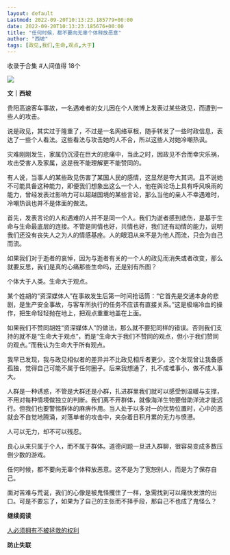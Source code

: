 ```yaml
---
layout: default
Lastmod: 2022-09-20T10:13:23.185779+00:00
date: 2022-09-20T10:13:23.185676+00:00
title: "任何时候，都不要向无辜个体释放恶意"
author: "西坡"
tags: [政见,我们,生命,观点,大于]
---
```


收录于合集 #人间值得 18个

![](https://images.weserv.nl/?url=https%3A//mmbiz.qpic.cn/mmbiz_jpg/ewQwxBMndgzzhvSs9XjXoHR0atQvTpVKhk33CjM3qbUysEicRibAJApkCuB2Yh7aQMewMdZpyZATyJDeEV23sS8w/640%3Fwx_fmt%3Djpeg)

  

**文｜西坡**

贵阳高速客车事故，一名遇难者的女儿因在个人微博上发表过某些政见，而遭到一些人的攻击。

说是政见，其实过于隆重了，不过是一名网络草根，随手转发了一些时政信息，表达了一些个人看法。这些看法与攻击她的人不合，所以这些人对她冷嘲热讽。

灾难刚刚发生，家属仍沉浸在巨大的悲痛中，当此之时，因政见不合而幸灾乐祸，攻击受害人及家属，这是我不能理解更不能赞同的。

有人说，当事人的某些政见伤害了某国人民的感情，这显然是夸大其词。且不说她不可能具备这种能力，即便我们想象出这么一个人，他在舆论场上具有呼风唤雨的能力，曾经发表过影响力可以超越国境的某些言论，那么当他的亲人不幸遇难时，冷嘲热讽也并不是体面的做法。

首先，发表言论的人和遇难的人并不是同一个人。我们为逝者感到悲伤，是基于生命与生命最底层的连接。不管是同情也好，共情也好，我们还有动情的能力，说明我们还没有丧失人之为人的情感基座。人的眼泪从来不是为他人而流，只会为自己而流。

如果我们对于逝者的哀悼，因为与逝者有关的一个人的政见而消失或者改变，那么就要反思，我们是真的心痛那些生命吗，还是别有所图？

个体大于人类。生命大于观点。

某个姓胡的“资深媒体人”在事故发生后第一时间抢话筒：“它首先是交通本身的悲剧，是生产安全事故，与客车所执行的任务不应该有直接关系。”这是极端冷血的操作，把生命轻轻抛在地上，把观点重重地盖在上面。

如果我们不赞同胡姓“资深媒体人”的做法，那么就不要犯同样的错误。否则我们支持的就不是“生命大于观点”，而是“生命大于我们不赞同的观点，但小于我们赞同的观点。”而我认为生命大于所有观点。

我早已发现，我与政见相似者的差异并不比政见相斥者更少。这个发现曾让我备感孤独，觉得自己可能不属于任何圈子。后来我想通了，扎不成堆事小，做不成人事大。

人群是一种诱惑，不管是大群还是小群，扎进群里我们就可以感受到温暖与支撑，不用对每种情境做独立的判断。我们离不开群体，就像海洋生物要借助洋流才能远行。但我们也要警惕群体的麻痹作用。当人处于以多对一的优势位置时，心中的恶就会不自觉地腾涌，对落单者的攻击中，夹杂着日积月累的无力与愤懑。

人可以无力，却不可以残忍。

良心从来只属于个人，而不属于群体。道德问题一旦进入群聊，很容易变成多数压倒少数的游戏。

任何时候，都不要向无辜个体释放恶意。这不是为了宽恕别人，而是为了保存自己。

面对苦难与荒诞，我们的心像是被鬼怪攫住了一样，急需找到可以痛快发泄的出口。可是不要忘了，如果为了自己的主张而不择手段，那自己不也成了鬼怪么？

**继续阅读**

[人必须拥有不被拯救的权利](http://mp.weixin.qq.com/s?__biz=MzA3MTQ3MzY4Nw==&mid=2648100991&idx=1&sn=769559752343b2f4f669b65934d3d84e&chksm=870f7f07b078f6118c58c547c24cde0f70ca8716b7b6885387bc19b053c8a2304562c21d1539&scene=21#wechat_redirect)

**防止失联**

